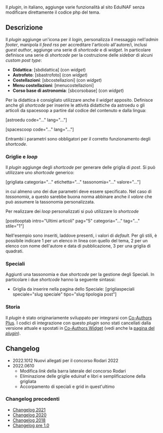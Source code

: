 Il *plugin*, in italiano, aggiunge varie funzionalità al sito EduINAF senza modificare direttamente il codice php del tema.

## Descrizione

Il *plugin* aggiunge un'icona per il *login*, personalizza il messaggio nell'*admin footer*, manipola il *feed rss* per accreditare l'articolo all'autore/i, inclusi *guest author*, aggiunge una serie di *shortcode* e di *widget*.
In particolare definisce una serie di *shortcode* per la costruzione delle *sidebar* di alcuni *custom post type*:

* **Didattica**: [sbdidattica] (con *widget*)
* **Astrofoto**: [sbastrofoto] (con *widget*)
* **Costellazioni**: [sbcostellazioni] (con *widget*)
* **Menu costellazioni**: [menucostellazioni]
* **Corso base di astronomia**: [sbcorsobase] (con *widget*)

Per la didattica è consigliato utilizzare anche il *widget* apposito.
Definisce anche gli *shortcode* per inserire le attività didattiche da astroedu o gli articoli da spacesoop a partire dal codice del contenuto e dalla lingua:

[astroedu code="..." lang="..."]

[spacescoop code="..." lang="..."]

Entrambi i parametri sono obbligatori per il corretto funzionamento degli *shortcode*.

### Griglie e *loop*

Il *plugin* aggiunge degli *shortcode* per generare delle griglia di *post*. Si può utilizzare uno *shortcode* generico:

[grigliata categoria="..." etichetta="..." tassonomia="..." valore="..."]

in cui almeno uno dei due parametri deve essere specificato. Nel caso di *tassonomia*, a questo sarebbe buona norma abbinare anche il *valore* che può assumere la tassonomia personalizzata.

Per realizzare dei *loop* personalizzati si può utilizzare lo *shortcode*

[postlooptab intro="Ultimi articoli" pag="5" categoria="..." tag="..." stile="1"]

Nell'esempio sono inseriti, laddove presenti, i valori di *default*.
Per gli stili, è possibile indicare 1 per un elenco in linea con quello del tema, 2 per un elenco con nome dell'autore e data di pubblicazione, 3 per una griglia di quadrati.

### Speciali

Aggiunti una tassonomia e due *shortcode* per la gestione degli Speciali. In particolare i due *shortcode* hanno la seguente sintassi:

* Griglia da inserire nella pagina dello Speciale: [grigliaspeciali speciale="slug speciale" tipo="slug tipologia post"]

### Storia

Il *plugin* è stato originariamente sviluppato per integrarsi con [Co-Authors Plus](https://wordpress.org/plugins/co-authors-plus/). I codici di integrazione con questo *plugin* sono stati cancellati dalla versione attuale e spostati in [Co-Authors Widget](https://wordpress.org/plugins/widget-for-co-authors/) (vedi anche la [pagina del *plugin*](https://ulaulaman.github.io/#CoAuthorsWidget)).

## Changelog
* 2022.1012 Nuovi allegati per il concorso Rodari 2022
* 2022.0610
  * Modifica *link* della barra laterale del concorso Rodari
  * Eliminazione delle griglie eduinaf e libri e semplificazione della grigliata
  * Accorpamento di speciali e grid in quest'ultimo

### Changelog precedenti

* [Changelog 2021](changelog2021.md)
* [Changelog 2020](changelog2020.md)
* [Changelog 2018](changelog2018.md)
* [Changelog pre 1.0](changelog01.md)